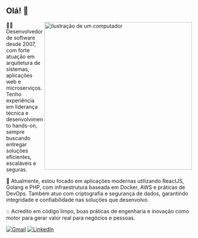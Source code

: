 ## Olá! 👋

<img src="https://raw.githubusercontent.com/MicaelliMedeiros/micaellimedeiros/master/image/computer-illustration.png" alt="ilustração de um computador" min-width="400px" max-width="400px" width="400px" align="right">

<p align="left"> 
👨‍💻 Desenvolvedor de software desde 2007, com forte atuação em arquitetura de sistemas, aplicações web e microserviços. Tenho experiência em liderança técnica e desenvolvimento hands-on, sempre buscando entregar soluções eficientes, escaláveis e seguras.
</p>

<p align="left"> 
🚀 Atualmente, estou focado em aplicações modernas utilizando ReactJS, Golang e PHP, com infraestrutura baseada em Docker, AWS e práticas de DevOps. Também atuo com criptografia e segurança de dados, garantindo integridade e confiabilidade nas soluções que desenvolvo.
</p>

<p align="left"> 
💡 Acredito em código limpo, boas práticas de engenharia e inovação como motor para gerar valor real para negócios e pessoas.  
</p>

<p align="left">
  <a href="mailto:vagnersoletti@gmail.com" target="_blank" title="Gmail">
  <img src="https://img.shields.io/badge/-Gmail-%23333?style=for-the-badge&logo=gmail&logoColor=white" target="_blank" alt="Gmail"></a>
  <a href="https://www.linkedin.com/in/vagnersoletti/" target="_blank" title="LinkedIn">
  <img src="https://img.shields.io/badge/-LinkedIn-%230077B5?style=for-the-badge&logo=linkedin&logoColor=white" target="_blank" alt="LinkedIn"/></a>
</p>
